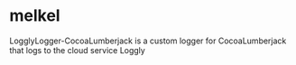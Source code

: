 # melkel
LogglyLogger-CocoaLumberjack is a custom logger for CocoaLumberjack that logs to the cloud service Loggly
